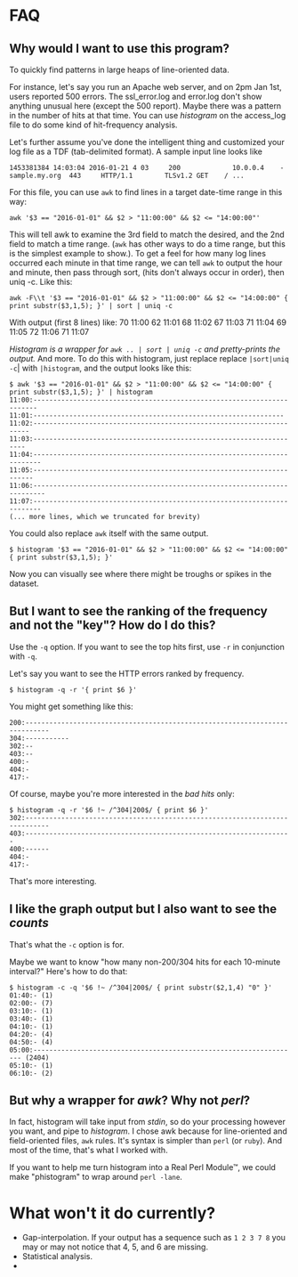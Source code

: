 # FAQ

## Why would I want to use this program?

To quickly find patterns in large heaps of line-oriented data. 

For instance, let's say you run an Apache web server, and on 2pm Jan 1st, users reported 500 errors.
The ssl_error.log and error.log don't show anything unusual here (except the 500 report). Maybe
there was a pattern in the number of hits at that time. You can use *histogram* on the access_log file
to do some kind of hit-frequency analysis. 

Let's further assume you've done the intelligent thing and customized your log file as a TDF 
(tab-delimited format). A sample input line looks like

    1453381384 14:03:04 2016-01-21 4 03     200             10.0.0.4    -       sample.my.org  443     HTTP/1.1        TLSv1.2 GET    / ...

For this file, you can use `awk` to find lines in a target date-time range in this way:

    awk '$3 == "2016-01-01" && $2 > "11:00:00" && $2 <= "14:00:00"'

This will tell awk to examine the 3rd field to match the desired, and the 2nd field to match a time range. 
(`awk` has other ways to do a time range, but this is the simplest example to show.). To get a feel for how many log lines
occurred each minute in that time range, we can tell `awk` to output the hour and minute, then pass through sort,
(hits don't always occur in order), then uniq -c. Like this:

    awk -F\\t '$3 == "2016-01-01" && $2 > "11:00:00" && $2 <= "14:00:00" { print substr($3,1,5); }' | sort | uniq -c

With output (first 8 lines) like:
     70 11:00
     62 11:01
     68 11:02
     67 11:03
     71 11:04
     69 11:05
     72 11:06
     71 11:07

*Histogram is a wrapper for `awk .. | sort | uniq -c` and pretty-prints the output.* And more. To do this with histogram, just replace
replace `|sort|uniq -c`| with `|histogram`, and the output looks like this:

    $ awk '$3 == "2016-01-01" && $2 > "11:00:00" && $2 <= "14:00:00" { print substr($3,1,5); }' | histogram
    11:00:-----------------------------------------------------------------------
    11:01:---------------------------------------------------------------
    11:02:---------------------------------------------------------------------
    11:03:--------------------------------------------------------------------
    11:04:------------------------------------------------------------------------
    11:05:----------------------------------------------------------------------
    11:06:-------------------------------------------------------------------------
    11:07:------------------------------------------------------------------------
    (... more lines, which we truncated for brevity)

You could also replace `awk` itself with the same output.

    $ histogram '$3 == "2016-01-01" && $2 > "11:00:00" && $2 <= "14:00:00" { print substr($3,1,5); }'
    
Now you can visually see where there might be troughs or spikes in the dataset.

## But I want to see the ranking of the  frequency and not the "key"? How do I do this?

Use the `-q` option. If you want to see the top hits first, use `-r` in conjunction with `-q`. 

Let's say you want to see the HTTP errors ranked by frequency.

    $ histogram -q -r '{ print $6 }'

You might get something like this:

    200:----------------------------------------------------------------------------
    304:-----------
    302:--
    403:--
    400:-
    404:-
    417:-

Of course, maybe you're more interested in the _bad hits_ only:

    $ histogram -q -r '$6 !~ /^304|200$/ { print $6 }'
    302:----------------------------------------------------------------------------
    403:-------------------------------------------------------------------
    400:------
    404:-
    417:-
    
That's more interesting.

## I like the graph output but I also want to see the _counts_

That's what the `-c` option is for. 

Maybe we want to know "how many non-200/304 hits for each 10-minute interval?" Here's how to do that:

    $ histogram -c -q '$6 !~ /^304|200$/ { print substr($2,1,4) "0" }'
    01:40:- (1)
    02:00:- (7)
    03:10:- (1)
    03:40:- (1)
    04:10:- (1)
    04:20:- (4)
    04:50:- (4)
    05:00:------------------------------------------------------------------- (2404)
    05:10:- (1)
    06:10:- (2)
    
## But why a wrapper for _awk_? Why not _perl_? 

In fact, histogram will take input from _stdin_, so do your processing however you want, and pipe to _histogram_. I chose awk because for line-oriented and field-oriented files, `awk` rules. It's syntax is simpler than `perl` (or `ruby`). And most of the time, that's what I worked with. 

If you want to help me turn histogram into a Real Perl Module™, we could make "phistogram" to wrap around `perl -lane`. 

# What won't it do currently?

* Gap-interpolation. If your output has a sequence such as `1 2 3 7 8` you may or may not notice that 4, 5, and 6 are missing.
* Statistical analysis.
* 
